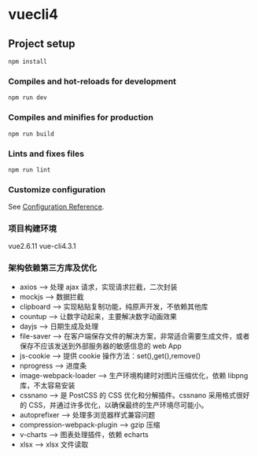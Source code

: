 # vuecli4

## Project setup

```
npm install
```

### Compiles and hot-reloads for development

```
npm run dev
```

### Compiles and minifies for production

```
npm run build
```

### Lints and fixes files

```
npm run lint
```

### Customize configuration

See [Configuration Reference](https://cli.vuejs.org/config/).

### 项目构建环境

vue2.6.11
vue-cli4.3.1

### 架构依赖第三方库及优化

- axios ——> 处理 ajax 请求，实现请求拦截，二次封装
- mockjs ——> 数据拦截
- clipboard ——> 实现粘贴复制功能，纯原声开发，不依赖其他库
- countup ——> 让数字动起来，主要解决数字动画效果
- dayjs ——> 日期生成及处理
- file-saver ——> 在客户端保存文件的解决方案，非常适合需要生成文件，或者保存不应该发送到外部服务器的敏感信息的 web App
- js-cookie ——> 提供 cookie 操作方法：set(),get(),remove()
- nprogress ——> 进度条
- image-webpack-loader ——> 生产环境构建时对图片压缩优化，依赖 libpng 库，不太容易安装
- cssnano ——> 是 PostCSS 的 CSS 优化和分解插件。cssnano 采用格式很好的 CSS，并通过许多优化，以确保最终的生产环境尽可能小。
- autoprefixer ——> 处理多浏览器样式兼容问题
- compression-webpack-plugin ——> gzip 压缩
- v-charts ——> 图表处理插件，依赖 echarts
- xlsx ——> xlsx 文件读取
